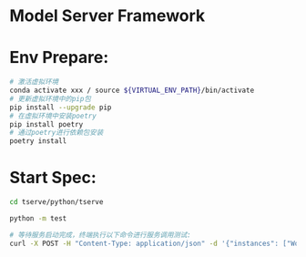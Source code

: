 # Model Server Framework
# Env Prepare:
```bash
# 激活虚拟环境
conda activate xxx / source ${VIRTUAL_ENV_PATH}/bin/activate
# 更新虚拟环境中的pip包
pip install --upgrade pip
# 在虚拟环境中安装poetry
pip install poetry
# 通过poetry进行依赖包安装
poetry install
```
# Start Spec:
```bash
cd tserve/python/tserve

python -m test

# 等待服务启动完成，终端执行以下命令进行服务调用测试:
curl -X POST -H "Content-Type: application/json" -d '{"instances": ["Wow!"]}' http://localhost:8080/v2/models/model/infer
```

